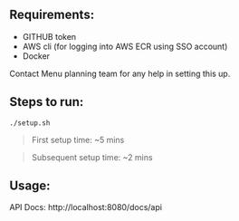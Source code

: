 ## Requirements:
- GITHUB token
- AWS cli (for logging into AWS ECR using SSO account)
- Docker

Contact Menu planning team for any help in setting this up.

## Steps to run:
`./setup.sh`

> First setup time: ~5 mins

> Subsequent setup time: ~2 mins

## Usage: 

API Docs: http://localhost:8080/docs/api
